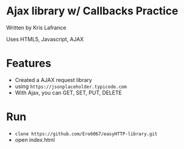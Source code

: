 # Ajax library w/ Callbacks Practice

Written by Kris Lafrance

Uses HTML5, Javascript, AJAX

# Features

* Created a AJAX request library
* using `https://jsonplaceholder.typicode.com`
* With Ajax, you can GET, SET, PUT, DELETE

# Run

* `clone https://github.com/Ero6067/easyHTTP-library.git`
* open index.html
